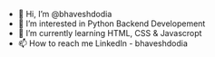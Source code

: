 - 👋 Hi, I’m @bhaveshdodia
- 👀 I’m interested in Python Backend Developement
- 🌱 I’m currently learning HTML, CSS & Javascropt
- 📫 How to reach me LinkedIn - bhaveshdodia
